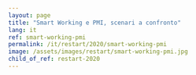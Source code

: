 ```yaml
---
layout: page
title: "Smart Working e PMI, scenari a confronto"
lang: it
ref: smart-working-pmi
permalink: /it/restart/2020/smart-working-pmi
image: /assets/images/restart/smart-working-pmi.jpg
child_of_ref: restart-2020
---
```

